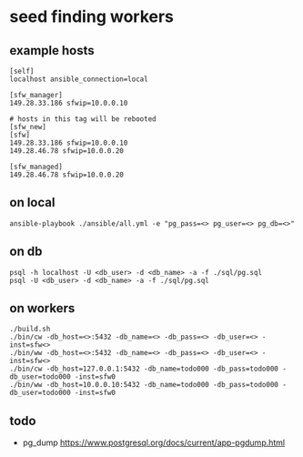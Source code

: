 # seed finding workers

## example hosts
```
[self]
localhost ansible_connection=local

[sfw_manager]
149.28.33.186 sfwip=10.0.0.10

# hosts in this tag will be rebooted
[sfw_new]
[sfw]
149.28.33.186 sfwip=10.0.0.10
149.28.46.78 sfwip=10.0.0.20

[sfw_managed]
149.28.46.78 sfwip=10.0.0.20
```

## on local
```
ansible-playbook ./ansible/all.yml -e "pg_pass=<> pg_user=<> pg_db=<>"
```

## on db
```
psql -h localhost -U <db_user> -d <db_name> -a -f ./sql/pg.sql
psql -U <db_user> -d <db_name> -a -f ./sql/pg.sql
```

## on workers
```
./build.sh
./bin/cw -db_host=<>:5432 -db_name=<> -db_pass=<> -db_user=<> -inst=sfw<>
./bin/ww -db_host=<>:5432 -db_name=<> -db_pass=<> -db_user=<> -inst=sfw<>
./bin/cw -db_host=127.0.0.1:5432 -db_name=todo000 -db_pass=todo000 -db_user=todo000 -inst=sfw0
./bin/ww -db_host=10.0.0.10:5432 -db_name=todo000 -db_pass=todo000 -db_user=todo000 -inst=sfw0
```

## todo
- pg_dump https://www.postgresql.org/docs/current/app-pgdump.html